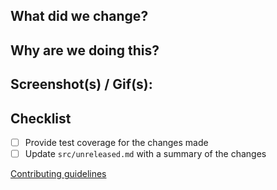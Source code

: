 ## What did we change?

## Why are we doing this?

## Screenshot(s) / Gif(s):

## Checklist

- [ ] Provide test coverage for the changes made
- [ ] Update `src/unreleased.md` with a summary of the changes

[Contributing guidelines](https://ezcater.github.io/recipe/guides/contributing/)